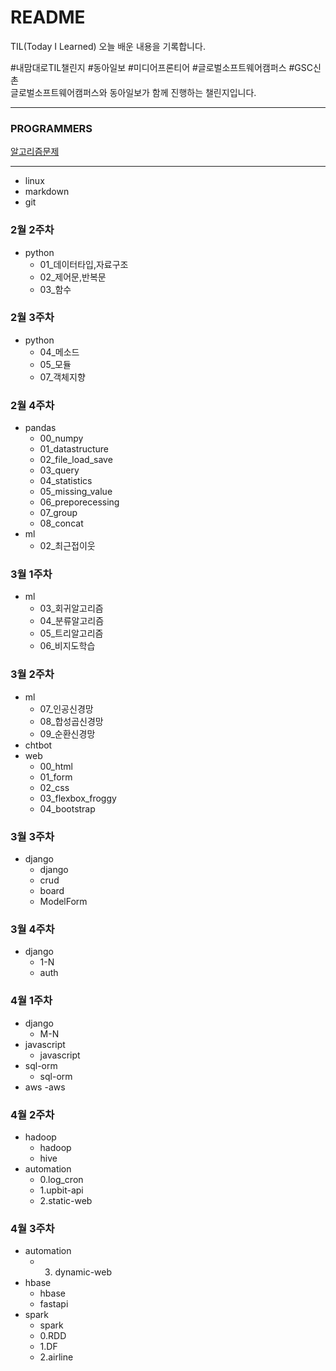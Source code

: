 # README
TIL(Today I Learned)
오늘 배운 내용을 기록합니다.

#내맘대로TIL챌린지 #동아일보 #미디어프론티어 #글로벌소프트웨어캠퍼스 #GSC신촌\
글로벌소프트웨어캠퍼스와 동아일보가 함께 진행하는 챌린지입니다.

---

### PROGRAMMERS
[알고리즘문제](https://github.com/dahee325/algo)

---

- linux
- markdown
- git

### 2월 2주차
- python
    - 01_데이터타입,자료구조
    - 02_제어문,반복문
    - 03_함수

### 2월 3주차
- python
    - 04_메소드
    - 05_모듈
    - 07_객체지향

### 2월 4주차
- pandas
    - 00_numpy
    - 01_datastructure
    - 02_file_load_save
    - 03_query
    - 04_statistics
    - 05_missing_value
    - 06_preporecessing
    - 07_group
    - 08_concat
- ml
    - 02_최근접이웃

### 3월 1주차
- ml
    - 03_회귀알고리즘
    - 04_분류알고리즘
    - 05_트리알고리즘
    - 06_비지도학습

### 3월 2주차
- ml
    - 07_인공신경망
    - 08_합성곱신경망
    - 09_순환신경망
- chtbot
- web
    - 00_html
    - 01_form
    - 02_css
    - 03_flexbox_froggy
    - 04_bootstrap

### 3월 3주차
- django
    - django
    - crud
    - board
    - ModelForm

### 3월 4주차
- django
    - 1-N
    - auth

### 4월 1주차
- django
    - M-N
- javascript
    - javascript
- sql-orm
    - sql-orm
- aws
    -aws

### 4월 2주차
- hadoop
    - hadoop
    - hive
- automation
    - 0.log_cron
    - 1.upbit-api
    - 2.static-web

### 4월 3주차
- automation
    - 3. dynamic-web
- hbase
    - hbase
    - fastapi
- spark
    - spark
    - 0.RDD
    - 1.DF
    - 2.airline